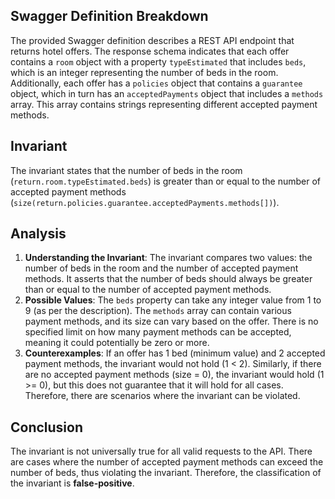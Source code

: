 ## Swagger Definition Breakdown
The provided Swagger definition describes a REST API endpoint that returns hotel offers. The response schema indicates that each offer contains a `room` object with a property `typeEstimated` that includes `beds`, which is an integer representing the number of beds in the room. Additionally, each offer has a `policies` object that contains a `guarantee` object, which in turn has an `acceptedPayments` object that includes a `methods` array. This array contains strings representing different accepted payment methods.

## Invariant
The invariant states that the number of beds in the room (`return.room.typeEstimated.beds`) is greater than or equal to the number of accepted payment methods (`size(return.policies.guarantee.acceptedPayments.methods[])`).

## Analysis
1. **Understanding the Invariant**: The invariant compares two values: the number of beds in the room and the number of accepted payment methods. It asserts that the number of beds should always be greater than or equal to the number of accepted payment methods.
2. **Possible Values**: The `beds` property can take any integer value from 1 to 9 (as per the description). The `methods` array can contain various payment methods, and its size can vary based on the offer. There is no specified limit on how many payment methods can be accepted, meaning it could potentially be zero or more.
3. **Counterexamples**: If an offer has 1 bed (minimum value) and 2 accepted payment methods, the invariant would not hold (1 < 2). Similarly, if there are no accepted payment methods (size = 0), the invariant would hold (1 >= 0), but this does not guarantee that it will hold for all cases. Therefore, there are scenarios where the invariant can be violated.

## Conclusion
The invariant is not universally true for all valid requests to the API. There are cases where the number of accepted payment methods can exceed the number of beds, thus violating the invariant. Therefore, the classification of the invariant is **false-positive**.
